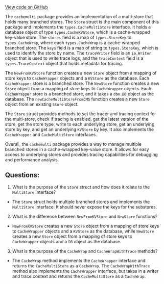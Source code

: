 [View code on GitHub](https://github.com/cosmos/cosmos-sdk/blob/main/store/cachemulti/store.go)

The `cachemulti` package provides an implementation of a multi-store that holds many branched stores. The `Store` struct is the main component of this package and implements the `types.CacheMultiStore` interface. It holds a database object of type `types.CacheKVStore`, which is a cache-wrapped key-value store. The `stores` field is a map of `types.StoreKey` to `types.CacheWrap`, where each `types.CacheWrap` is a cache-wrapped branched store. The `keys` field is a map of string to `types.StoreKey`, which is used to identify the store by name. The `traceWriter` field is an `io.Writer` object that is used to write trace logs, and the `traceContext` field is a `types.TraceContext` object that holds metadata for tracing.

The `NewFromKVStore` function creates a new `Store` object from a mapping of store keys to `CacheWrapper` objects and a `KVStore` as the database. Each `CacheWrapper` store is a branched store. The `NewStore` function creates a new `Store` object from a mapping of store keys to `CacheWrapper` objects. Each `CacheWrapper` store is a branched store, and it takes a `dbm.DB` object as the database. The `newCacheMultiStoreFromCMS` function creates a new `Store` object from an existing `Store` object.

The `Store` struct provides methods to set the tracer and tracing context for the multi-store, check if tracing is enabled, get the latest version of the store, get the store type, write to each underlying store, get an underlying store by key, and get an underlying `KVStore` by key. It also implements the `CacheWrapper` and `CacheMultiStore` interfaces.

Overall, the `cachemulti` package provides a way to manage multiple branched stores in a cache-wrapped key-value store. It allows for easy access to underlying stores and provides tracing capabilities for debugging and performance analysis.
## Questions: 
 1. What is the purpose of the `Store` struct and how does it relate to the `MultiStore` interface?
- The `Store` struct holds multiple branched stores and implements the `MultiStore` interface. It should never expose the keys for the substores.
2. What is the difference between `NewFromKVStore` and `NewStore` functions?
- `NewFromKVStore` creates a new `Store` object from a mapping of store keys to `CacheWrapper` objects and a `KVStore` as the database, while `NewStore` creates a new `Store` object from a mapping of store keys to `CacheWrapper` objects and a `DB` object as the database.
3. What is the purpose of the `CacheWrap` and `CacheWrapWithTrace` methods?
- The `CacheWrap` method implements the `CacheWrapper` interface and returns the `CacheMultiStore` as a `CacheWrap`. The `CacheWrapWithTrace` method also implements the `CacheWrapper` interface, but takes in a writer and trace context and returns the `CacheMultiStore` as a `CacheWrap`.